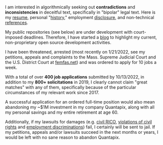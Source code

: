 I am interested in algorithmically seeking out **contradictions** and **inconsistencies** in deceitful text, specifically in "bipolar" legal text. Here is my [resume](https://qnarre.com/resume.pdf), personal "[history](https://qnarre.com/history.pdf)," employment [disclosure](https://qnarre.com/disclosure.pdf), and non-technical [references](https://github.com/quantapix/quantapix/blob/main/references.pdf).

My public repositories (see below) are under development with court-imposed deadlines. Therefore, I have started a [blog](https://github.com/quantapix/quantapix/blob/main/blog.md) to highlight my current, non-proprietary open source development activities.

I have been threatened, arrested (most recently on 1/21/2022, see my petitions, appeals and complaints to the Mass. Supreme Judicial Court and the U.S. District Court at [femfas.net](https://femfas.net)) and was ordered to apply for 10 jobs a week.

With a total of over **400 job applications** submitted by 10/13/2022, in addition to my **800+ solicitations** in 2019, I clearly cannot claim "great matches" with any of them, specifically because of the particular circumstances of my relevant work since 2017.

A successful application for an ordered full-time position would also mean abandoning my ~$1M investment in my company Quantapix, along with all my personal savings and my entire retirement at age 60.

Additionally, if my lawsuits for damages (e.g. [civil RICO](https://femfas.net/rico), [violations of civil rights](https://femfas.net/rights) and [employment discriminations](https://femfas.net/employment)) fail, I certainly will be sent to jail. If my petitions, appeals and/or lawsuits succeed in the next months or years, I would be left with no sane reason to abandon Quantapix.
